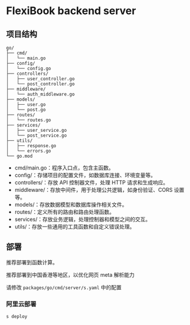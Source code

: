 # FlexiBook backend server

## 项目结构

```
go/
├── cmd/
│   └── main.go
├── config/
│   └── config.go
├── controllers/
│   ├── user_controller.go
│   └── post_controller.go
├── middleware/
│   └── auth_middleware.go
├── models/
│   ├── user.go
│   └── post.go
├── routes/
│   └── routes.go
├── services/
│   ├── user_service.go
│   └── post_service.go
├── utils/
│   ├── response.go
│   └── errors.go
└── go.mod
```

- cmd/main.go：程序入口点，包含主函数。
- config/：存储项目的配置文件，如数据库连接、环境变量等。
- controllers/：存放 API 控制器文件，处理 HTTP 请求和生成响应。
- middleware/：存放中间件，用于处理公共逻辑，如身份验证、CORS 设置等。
- models/：存放数据模型和数据库操作相关文件。
- routes/：定义所有的路由和路由处理函数。
- services/：存放业务逻辑，处理控制器和模型之间的交互。
- utils/：存放一些通用的工具函数和自定义错误处理。

## 部署

推荐部署到函数计算。

推荐部署到中国香港等地区，以优化网页 meta 解析能力

请修改 `packages/go/cmd/server/s.yaml` 中的配置

### 阿里云部署

```
s deploy
```
